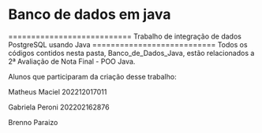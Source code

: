 # Banco de dados em java

=========================== Trabalho de integração de dados PostgreSQL usando Java  ===========================
Todos os códigos contidos nesta pasta, Banco_de_Dados_Java, estão relacionados a 2ª Avaliação de Nota Final - POO Java.

Alunos que participaram da criação desse trabalho:

Matheus Maciel 202212017011

Gabriela Peroni 202202162876

Brenno Paraizo
